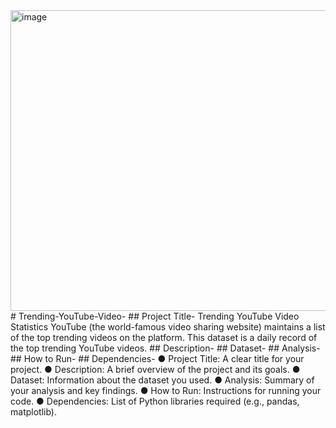 <img width="773" height="481" alt="image" src="https://github.com/user-attachments/assets/486c25bf-9f45-477c-bc52-329b80340c05" />
# Trending-YouTube-Video-
## Project Title-
Trending YouTube Video Statistics
YouTube (the world-famous video sharing website) maintains a list of the top trending videos on the platform.
This dataset is a daily record of the top trending YouTube videos.
## Description-
## Dataset-
## Analysis-
## How to Run-
## Dependencies-
● Project Title: A clear title for your project.
● Description: A brief overview of the project and its goals.
● Dataset: Information about the dataset you used.
● Analysis: Summary of your analysis and key findings.
● How to Run: Instructions for running your code.
● Dependencies: List of Python libraries required (e.g., pandas, matplotlib).
